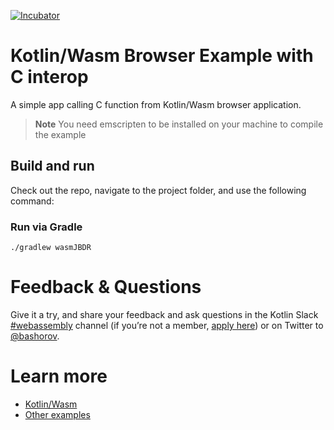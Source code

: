 [![Incubator](https://jb.gg/badges/incubator-plastic.svg)](https://github.com/JetBrains#jetbrains-on-github)

# Kotlin/Wasm Browser Example with C interop

A simple app calling C function from Kotlin/Wasm browser application.

> **Note**
> You need emscripten to be installed on your machine to compile the example

## Build and run

Check out the repo, navigate to the project folder, and use the following command:

### Run via Gradle

`./gradlew wasmJBDR`

# Feedback & Questions

Give it a try, and share your feedback and ask questions in the Kotlin Slack [#webassembly](https://slack-chats.kotlinlang.org/c/webassembly) channel (if you’re not a member, [apply here](https://kotl.in/slack)) or on Twitter to [@bashorov](https://twitter.com/bashorov).

# Learn more

* [Kotlin/Wasm](https://kotl.in/wasm/)
* [Other examples](../../../#examples)
